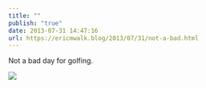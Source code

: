 ```yaml
---
title: ""
publish: "true"
date: 2013-07-31 14:47:16
url: https://ericmwalk.blog/2013/07/31/not-a-bad.html
---
```


Not a bad day for golfing.

![](https://ericmwalk.blog/uploads/2022/59d51ce5e5.jpg)
